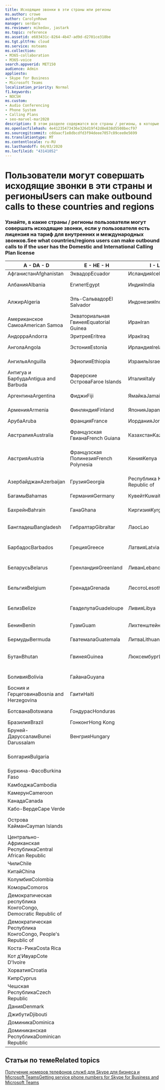 ```yaml
---
title: Исходящие звонки в эти страны или регионы
ms.author: crowe
author: CarolynRowe
manager: serdars
ms.reviewer: mikedav, jastark
ms.topic: reference
ms.assetid: e603431c-8264-4b47-ad9d-d2701ce318be
ms.tgt.pltfrm: cloud
ms.service: msteams
ms.collection:
- M365-collaboration
- M365-voice
search.appverid: MET150
audience: Admin
appliesto:
- Skype for Business
- Microsoft Teams
localization_priority: Normal
f1.keywords:
- NOCSH
ms.custom:
- Audio Conferencing
- Phone System
- Calling Plans
- seo-marvel-mar2020
description: В этом разделе содержатся все страны / регионы, в которые пользователи могут осуществлять исходящие звонки, если у них есть План звонков.
ms.openlocfilehash: 4e41235473436e326d19f42d8e838d5508becf97
ms.sourcegitcommit: cddaacf1e8dbcdfd3f94deee7057c89cee0e5699
ms.translationtype: MT
ms.contentlocale: ru-RU
ms.lasthandoff: 04/03/2020
ms.locfileid: "43141052"
---
```

# <a name="users-can-make-outbound-calls-to-these-countries-and-regions"></a><span data-ttu-id="15faa-103">Пользователи могут совершать исходящие звонки в эти страны и регионы</span><span class="sxs-lookup"><span data-stu-id="15faa-103">Users can make outbound calls to these countries and regions</span></span>

### <a name="see-what-countriesregions-users-can-make-outbound-calls-to-if-the-user-has-the-domestic-and-international-calling-plan-license"></a><span data-ttu-id="15faa-104">Узнайте, в какие страны / регионы пользователи могут совершать исходящие звонки, если у пользователя есть лицензия на тариф для внутренних и международных звонков.</span><span class="sxs-lookup"><span data-stu-id="15faa-104">See what countries/regions users can make outbound calls to if the user has the Domestic and International Calling Plan license</span></span>

|<span data-ttu-id="15faa-105">**A - D**</span><span class="sxs-lookup"><span data-stu-id="15faa-105">**A - D**</span></span>| <span data-ttu-id="15faa-106">**E - H**</span><span class="sxs-lookup"><span data-stu-id="15faa-106">**E - H**</span></span>|<span data-ttu-id="15faa-107">**I - L**</span><span class="sxs-lookup"><span data-stu-id="15faa-107">**I - L**</span></span>|<span data-ttu-id="15faa-108">**M - O**</span><span class="sxs-lookup"><span data-stu-id="15faa-108">**M - O**</span></span>|<span data-ttu-id="15faa-109">**P - S**</span><span class="sxs-lookup"><span data-stu-id="15faa-109">**P - S**</span></span>|<span data-ttu-id="15faa-110">**T - Z**</span><span class="sxs-lookup"><span data-stu-id="15faa-110">**T - Z**</span></span>|
---|---|---|---|---|---|
|<span data-ttu-id="15faa-111">Афганистан</span><span class="sxs-lookup"><span data-stu-id="15faa-111">Afghanistan</span></span>|<span data-ttu-id="15faa-112">Эквадор</span><span class="sxs-lookup"><span data-stu-id="15faa-112">Ecuador</span></span> |<span data-ttu-id="15faa-113">Исландия</span><span class="sxs-lookup"><span data-stu-id="15faa-113">Iceland</span></span> |<span data-ttu-id="15faa-114">Макао</span><span class="sxs-lookup"><span data-stu-id="15faa-114">Macau</span></span> |<span data-ttu-id="15faa-115">Пакистан</span><span class="sxs-lookup"><span data-stu-id="15faa-115">Pakistan</span></span> |<span data-ttu-id="15faa-116">Тайвань</span><span class="sxs-lookup"><span data-stu-id="15faa-116">Taiwan</span></span>   |
|<span data-ttu-id="15faa-117">Албания</span><span class="sxs-lookup"><span data-stu-id="15faa-117">Albania</span></span>|<span data-ttu-id="15faa-118">Египет</span><span class="sxs-lookup"><span data-stu-id="15faa-118">Egypt</span></span> |<span data-ttu-id="15faa-119">Индия</span><span class="sxs-lookup"><span data-stu-id="15faa-119">India</span></span> |<span data-ttu-id="15faa-120">Республика Македония</span><span class="sxs-lookup"><span data-stu-id="15faa-120">Macedonia</span></span> |<span data-ttu-id="15faa-121">Палау</span><span class="sxs-lookup"><span data-stu-id="15faa-121">Palau</span></span> |<span data-ttu-id="15faa-122">Таджикистан</span><span class="sxs-lookup"><span data-stu-id="15faa-122">Tajikistan</span></span>   |
|<span data-ttu-id="15faa-123">Алжир</span><span class="sxs-lookup"><span data-stu-id="15faa-123">Algeria</span></span>|<span data-ttu-id="15faa-124">Эль-Сальвадор</span><span class="sxs-lookup"><span data-stu-id="15faa-124">El Salvador</span></span> |<span data-ttu-id="15faa-125">Индонезия</span><span class="sxs-lookup"><span data-stu-id="15faa-125">Indonesia</span></span> |<span data-ttu-id="15faa-126">Малави</span><span class="sxs-lookup"><span data-stu-id="15faa-126">Malawi</span></span> |<span data-ttu-id="15faa-127">Палестинская автономия</span><span class="sxs-lookup"><span data-stu-id="15faa-127">Palestinian Authority</span></span> |<span data-ttu-id="15faa-128">Объединенная Республика Танзания</span><span class="sxs-lookup"><span data-stu-id="15faa-128">Tanzania, United Republic of</span></span>  |
|<span data-ttu-id="15faa-129">Американское Самоа</span><span class="sxs-lookup"><span data-stu-id="15faa-129">American Samoa</span></span>|<span data-ttu-id="15faa-130">Экваториальная Гвинея</span><span class="sxs-lookup"><span data-stu-id="15faa-130">Equatorial Guinea</span></span> |<span data-ttu-id="15faa-131">Иран</span><span class="sxs-lookup"><span data-stu-id="15faa-131">Iran</span></span> |<span data-ttu-id="15faa-132">Малайзия</span><span class="sxs-lookup"><span data-stu-id="15faa-132">Malaysia</span></span> |<span data-ttu-id="15faa-133">Панама</span><span class="sxs-lookup"><span data-stu-id="15faa-133">Panama</span></span> | <span data-ttu-id="15faa-134">Таиланд</span><span class="sxs-lookup"><span data-stu-id="15faa-134">Thailand</span></span>   |
|<span data-ttu-id="15faa-135">Андорра</span><span class="sxs-lookup"><span data-stu-id="15faa-135">Andorra</span></span> |<span data-ttu-id="15faa-136">Эритрея</span><span class="sxs-lookup"><span data-stu-id="15faa-136">Eritrea</span></span> |<span data-ttu-id="15faa-137">Ирак</span><span class="sxs-lookup"><span data-stu-id="15faa-137">Iraq</span></span> |<span data-ttu-id="15faa-138">Мали</span><span class="sxs-lookup"><span data-stu-id="15faa-138">Mali</span></span> |<span data-ttu-id="15faa-139">Парагвай</span><span class="sxs-lookup"><span data-stu-id="15faa-139">Paraguay</span></span> |<span data-ttu-id="15faa-140">Того</span><span class="sxs-lookup"><span data-stu-id="15faa-140">Togo</span></span>   |
|<span data-ttu-id="15faa-141">Ангола</span><span class="sxs-lookup"><span data-stu-id="15faa-141">Angola</span></span> |<span data-ttu-id="15faa-142">Эстония</span><span class="sxs-lookup"><span data-stu-id="15faa-142">Estonia</span></span> |<span data-ttu-id="15faa-143">Ирландия</span><span class="sxs-lookup"><span data-stu-id="15faa-143">Ireland</span></span> |<span data-ttu-id="15faa-144">Мальта</span><span class="sxs-lookup"><span data-stu-id="15faa-144">Malta</span></span> |<span data-ttu-id="15faa-145">Перу</span><span class="sxs-lookup"><span data-stu-id="15faa-145">Peru</span></span> | <span data-ttu-id="15faa-146">Тринидад и Тобаго</span><span class="sxs-lookup"><span data-stu-id="15faa-146">Trinidad and Tobago</span></span>  |
|<span data-ttu-id="15faa-147">Ангилья</span><span class="sxs-lookup"><span data-stu-id="15faa-147">Anguilla</span></span> |<span data-ttu-id="15faa-148">Эфиопия</span><span class="sxs-lookup"><span data-stu-id="15faa-148">Ethiopia</span></span> |<span data-ttu-id="15faa-149">Израиль</span><span class="sxs-lookup"><span data-stu-id="15faa-149">Israel</span></span> |<span data-ttu-id="15faa-150">Маршалловы Острова</span><span class="sxs-lookup"><span data-stu-id="15faa-150">Marshall Islands</span></span> | <span data-ttu-id="15faa-151">Филиппины</span><span class="sxs-lookup"><span data-stu-id="15faa-151">Philippines</span></span> | <span data-ttu-id="15faa-152">Турция</span><span class="sxs-lookup"><span data-stu-id="15faa-152">Turkey</span></span> |
|<span data-ttu-id="15faa-153">Антигуа и Барбуда</span><span class="sxs-lookup"><span data-stu-id="15faa-153">Antigua and Barbuda</span></span> | <span data-ttu-id="15faa-154">Фарерские Острова</span><span class="sxs-lookup"><span data-stu-id="15faa-154">Faroe Islands</span></span> |<span data-ttu-id="15faa-155">Италия</span><span class="sxs-lookup"><span data-stu-id="15faa-155">Italy</span></span> |<span data-ttu-id="15faa-156">Мартиника</span><span class="sxs-lookup"><span data-stu-id="15faa-156">Martinique</span></span> |<span data-ttu-id="15faa-157">Польша</span><span class="sxs-lookup"><span data-stu-id="15faa-157">Poland</span></span> |<span data-ttu-id="15faa-158">Туркменистан</span><span class="sxs-lookup"><span data-stu-id="15faa-158">Turkmenistan</span></span> |
|<span data-ttu-id="15faa-159">Аргентина</span><span class="sxs-lookup"><span data-stu-id="15faa-159">Argentina</span></span>|<span data-ttu-id="15faa-160">Фиджи</span><span class="sxs-lookup"><span data-stu-id="15faa-160">Fiji</span></span> |<span data-ttu-id="15faa-161">Ямайка</span><span class="sxs-lookup"><span data-stu-id="15faa-161">Jamaica</span></span> |<span data-ttu-id="15faa-162">Маврикий</span><span class="sxs-lookup"><span data-stu-id="15faa-162">Mauritius</span></span> |<span data-ttu-id="15faa-163">Португалия</span><span class="sxs-lookup"><span data-stu-id="15faa-163">Portugal</span></span> |<span data-ttu-id="15faa-164">Острова Теркс и Кайкос</span><span class="sxs-lookup"><span data-stu-id="15faa-164">Turks and Caicos</span></span>   |
|<span data-ttu-id="15faa-165">Армения</span><span class="sxs-lookup"><span data-stu-id="15faa-165">Armenia</span></span> |<span data-ttu-id="15faa-166">Финляндия</span><span class="sxs-lookup"><span data-stu-id="15faa-166">Finland</span></span> |<span data-ttu-id="15faa-167">Япония</span><span class="sxs-lookup"><span data-stu-id="15faa-167">Japan</span></span> |<span data-ttu-id="15faa-168">Майотта</span><span class="sxs-lookup"><span data-stu-id="15faa-168">Mayotte</span></span> | <span data-ttu-id="15faa-169">Пуэрто-Рико</span><span class="sxs-lookup"><span data-stu-id="15faa-169">Puerto Rico</span></span> |<span data-ttu-id="15faa-170">Уганда</span><span class="sxs-lookup"><span data-stu-id="15faa-170">Uganda</span></span>  |
|<span data-ttu-id="15faa-171">Аруба</span><span class="sxs-lookup"><span data-stu-id="15faa-171">Aruba</span></span> |<span data-ttu-id="15faa-172">Франция</span><span class="sxs-lookup"><span data-stu-id="15faa-172">France</span></span> |<span data-ttu-id="15faa-173">Иордания</span><span class="sxs-lookup"><span data-stu-id="15faa-173">Jordan</span></span> |<span data-ttu-id="15faa-174">Мексика</span><span class="sxs-lookup"><span data-stu-id="15faa-174">Mexico</span></span> |<span data-ttu-id="15faa-175">Катар</span><span class="sxs-lookup"><span data-stu-id="15faa-175">Qatar</span></span> | <span data-ttu-id="15faa-176">Украина</span><span class="sxs-lookup"><span data-stu-id="15faa-176">Ukraine</span></span>   |
|<span data-ttu-id="15faa-177">Австралия</span><span class="sxs-lookup"><span data-stu-id="15faa-177">Australia</span></span> |<span data-ttu-id="15faa-178">Французская Гвиана</span><span class="sxs-lookup"><span data-stu-id="15faa-178">French Guiana</span></span> |<span data-ttu-id="15faa-179">Казахстан</span><span class="sxs-lookup"><span data-stu-id="15faa-179">Kazakhstan</span></span> |<span data-ttu-id="15faa-180">Микронезия, Федеративные Штаты</span><span class="sxs-lookup"><span data-stu-id="15faa-180">Micronesia</span></span> |<span data-ttu-id="15faa-181">Реюньон</span><span class="sxs-lookup"><span data-stu-id="15faa-181">Reunion</span></span> |<span data-ttu-id="15faa-182">Объединенные Арабские Эмираты (U. A. E)</span><span class="sxs-lookup"><span data-stu-id="15faa-182">United Arab Emirates (U.A.E)</span></span>  |
|<span data-ttu-id="15faa-183">Австрия</span><span class="sxs-lookup"><span data-stu-id="15faa-183">Austria</span></span> |<span data-ttu-id="15faa-184">Французская Полинезия</span><span class="sxs-lookup"><span data-stu-id="15faa-184">French Polynesia</span></span> |<span data-ttu-id="15faa-185">Кения</span><span class="sxs-lookup"><span data-stu-id="15faa-185">Kenya</span></span> |<span data-ttu-id="15faa-186">Республика Молдова</span><span class="sxs-lookup"><span data-stu-id="15faa-186">Moldova, Republic of</span></span> |<span data-ttu-id="15faa-187">Румыния</span><span class="sxs-lookup"><span data-stu-id="15faa-187">Romania</span></span> |<span data-ttu-id="15faa-188">Великобритания (Соединенное Королевство)</span><span class="sxs-lookup"><span data-stu-id="15faa-188">United Kingdom (U.K.)</span></span> |
|<span data-ttu-id="15faa-189">Азербайджан</span><span class="sxs-lookup"><span data-stu-id="15faa-189">Azerbaijan</span></span> |<span data-ttu-id="15faa-190">Грузия</span><span class="sxs-lookup"><span data-stu-id="15faa-190">Georgia</span></span> |<span data-ttu-id="15faa-191">Республика Корея</span><span class="sxs-lookup"><span data-stu-id="15faa-191">Korea, Republic of</span></span> |<span data-ttu-id="15faa-192">Монако</span><span class="sxs-lookup"><span data-stu-id="15faa-192">Monaco</span></span> | <span data-ttu-id="15faa-193">Российская Федерация</span><span class="sxs-lookup"><span data-stu-id="15faa-193">Russian Federation</span></span> |<span data-ttu-id="15faa-194">Соединенные Штаты</span><span class="sxs-lookup"><span data-stu-id="15faa-194">United States (U.S.)</span></span>  |
|<span data-ttu-id="15faa-195">Багамы</span><span class="sxs-lookup"><span data-stu-id="15faa-195">Bahamas</span></span> |<span data-ttu-id="15faa-196">Германия</span><span class="sxs-lookup"><span data-stu-id="15faa-196">Germany</span></span> |<span data-ttu-id="15faa-197">Кувейт</span><span class="sxs-lookup"><span data-stu-id="15faa-197">Kuwait</span></span> |<span data-ttu-id="15faa-198">Монголия</span><span class="sxs-lookup"><span data-stu-id="15faa-198">Mongolia</span></span> |<span data-ttu-id="15faa-199">Руанда</span><span class="sxs-lookup"><span data-stu-id="15faa-199">Rwanda</span></span> | <span data-ttu-id="15faa-200">Уругвай</span><span class="sxs-lookup"><span data-stu-id="15faa-200">Uruguay</span></span> |
|<span data-ttu-id="15faa-201">Бахрейн</span><span class="sxs-lookup"><span data-stu-id="15faa-201">Bahrain</span></span> |<span data-ttu-id="15faa-202">Гана</span><span class="sxs-lookup"><span data-stu-id="15faa-202">Ghana</span></span> |<span data-ttu-id="15faa-203">Киргизия</span><span class="sxs-lookup"><span data-stu-id="15faa-203">Kyrgyzstan</span></span> |<span data-ttu-id="15faa-204">Черногория</span><span class="sxs-lookup"><span data-stu-id="15faa-204">Montenegro</span></span> | <span data-ttu-id="15faa-205">Сент-Китс и Невис</span><span class="sxs-lookup"><span data-stu-id="15faa-205">Saint Kitts and Nevis</span></span> |<span data-ttu-id="15faa-206">Узбекистан</span><span class="sxs-lookup"><span data-stu-id="15faa-206">Uzbekistan</span></span>  |
|<span data-ttu-id="15faa-207">Бангладеш</span><span class="sxs-lookup"><span data-stu-id="15faa-207">Bangladesh</span></span> |<span data-ttu-id="15faa-208">Гибралтар</span><span class="sxs-lookup"><span data-stu-id="15faa-208">Gibraltar</span></span> |<span data-ttu-id="15faa-209">Лаос</span><span class="sxs-lookup"><span data-stu-id="15faa-209">Lao</span></span> |<span data-ttu-id="15faa-210">Монтсеррат</span><span class="sxs-lookup"><span data-stu-id="15faa-210">Montserrat</span></span> | <span data-ttu-id="15faa-211">Сент-Люсия</span><span class="sxs-lookup"><span data-stu-id="15faa-211">Saint Lucia</span></span> |<span data-ttu-id="15faa-212">Город-государство Ватикан</span><span class="sxs-lookup"><span data-stu-id="15faa-212">Vatican City State</span></span>  |
|<span data-ttu-id="15faa-213">Барбадос</span><span class="sxs-lookup"><span data-stu-id="15faa-213">Barbados</span></span> |<span data-ttu-id="15faa-214">Греция</span><span class="sxs-lookup"><span data-stu-id="15faa-214">Greece</span></span> |<span data-ttu-id="15faa-215">Латвия</span><span class="sxs-lookup"><span data-stu-id="15faa-215">Latvia</span></span> |<span data-ttu-id="15faa-216">Марокко</span><span class="sxs-lookup"><span data-stu-id="15faa-216">Morocco</span></span> |<span data-ttu-id="15faa-217">Сент-Винсент и Гренадины</span><span class="sxs-lookup"><span data-stu-id="15faa-217">Saint Vincent and the Grenadines</span></span> |<span data-ttu-id="15faa-218">Венесуэла</span><span class="sxs-lookup"><span data-stu-id="15faa-218">Venezuela</span></span>   |
|<span data-ttu-id="15faa-219">Беларусь</span><span class="sxs-lookup"><span data-stu-id="15faa-219">Belarus</span></span> |<span data-ttu-id="15faa-220">Гренландия</span><span class="sxs-lookup"><span data-stu-id="15faa-220">Greenland</span></span> |<span data-ttu-id="15faa-221">Ливан</span><span class="sxs-lookup"><span data-stu-id="15faa-221">Lebanon</span></span> |<span data-ttu-id="15faa-222">Мозамбик</span><span class="sxs-lookup"><span data-stu-id="15faa-222">Mozambique</span></span> | <span data-ttu-id="15faa-223">Сан-Марино</span><span class="sxs-lookup"><span data-stu-id="15faa-223">San Marino</span></span> |<span data-ttu-id="15faa-224">Вьетнам</span><span class="sxs-lookup"><span data-stu-id="15faa-224">Viet Nam</span></span>  |
|<span data-ttu-id="15faa-225">Бельгия</span><span class="sxs-lookup"><span data-stu-id="15faa-225">Belgium</span></span> |<span data-ttu-id="15faa-226">Гренада</span><span class="sxs-lookup"><span data-stu-id="15faa-226">Grenada</span></span> |<span data-ttu-id="15faa-227">Лесото</span><span class="sxs-lookup"><span data-stu-id="15faa-227">Lesotho</span></span> |<span data-ttu-id="15faa-228">Мьянма</span><span class="sxs-lookup"><span data-stu-id="15faa-228">Myanmar</span></span> | <span data-ttu-id="15faa-229">Саудовская Аравия</span><span class="sxs-lookup"><span data-stu-id="15faa-229">Saudi Arabia</span></span> | <span data-ttu-id="15faa-230">Британские Виргинские острова (Соединенное Королевство)</span><span class="sxs-lookup"><span data-stu-id="15faa-230">Virgin Islands (British)</span></span> |
|<span data-ttu-id="15faa-231">Белиз</span><span class="sxs-lookup"><span data-stu-id="15faa-231">Belize</span></span> |<span data-ttu-id="15faa-232">Гваделупа</span><span class="sxs-lookup"><span data-stu-id="15faa-232">Guadeloupe</span></span> |<span data-ttu-id="15faa-233">Ливия</span><span class="sxs-lookup"><span data-stu-id="15faa-233">Libya</span></span> |<span data-ttu-id="15faa-234">Намибия</span><span class="sxs-lookup"><span data-stu-id="15faa-234">Namibia</span></span> |<span data-ttu-id="15faa-235">Сенегал</span><span class="sxs-lookup"><span data-stu-id="15faa-235">Senegal</span></span> | <span data-ttu-id="15faa-236">Виргинские острова (США)</span><span class="sxs-lookup"><span data-stu-id="15faa-236">Virgin Islands (U.S.)</span></span>  |
|<span data-ttu-id="15faa-237">Бенин</span><span class="sxs-lookup"><span data-stu-id="15faa-237">Benin</span></span> |<span data-ttu-id="15faa-238">Гуам</span><span class="sxs-lookup"><span data-stu-id="15faa-238">Guam</span></span> |<span data-ttu-id="15faa-239">Лихтенштейн</span><span class="sxs-lookup"><span data-stu-id="15faa-239">Liechtenstein</span></span> |<span data-ttu-id="15faa-240">Непал</span><span class="sxs-lookup"><span data-stu-id="15faa-240">Nepal</span></span> | <span data-ttu-id="15faa-241">Сербия</span><span class="sxs-lookup"><span data-stu-id="15faa-241">Serbia</span></span> | <span data-ttu-id="15faa-242">Острова Уоллис и Футуна</span><span class="sxs-lookup"><span data-stu-id="15faa-242">Wallis and Futuna Islands</span></span>  |
|<span data-ttu-id="15faa-243">Бермуды</span><span class="sxs-lookup"><span data-stu-id="15faa-243">Bermuda</span></span> |<span data-ttu-id="15faa-244">Гватемала</span><span class="sxs-lookup"><span data-stu-id="15faa-244">Guatemala</span></span> |<span data-ttu-id="15faa-245">Литва</span><span class="sxs-lookup"><span data-stu-id="15faa-245">Lithuania</span></span> |<span data-ttu-id="15faa-246">Нидерланды</span><span class="sxs-lookup"><span data-stu-id="15faa-246">Netherlands</span></span> |<span data-ttu-id="15faa-247">Сингапур</span><span class="sxs-lookup"><span data-stu-id="15faa-247">Singapore</span></span> |<span data-ttu-id="15faa-248">Йемен</span><span class="sxs-lookup"><span data-stu-id="15faa-248">Yemen</span></span> |
|<span data-ttu-id="15faa-249">Бутан</span><span class="sxs-lookup"><span data-stu-id="15faa-249">Bhutan</span></span> |<span data-ttu-id="15faa-250">Гвинея</span><span class="sxs-lookup"><span data-stu-id="15faa-250">Guinea</span></span> |<span data-ttu-id="15faa-251">Люксембург</span><span class="sxs-lookup"><span data-stu-id="15faa-251">Luxembourg</span></span> |<span data-ttu-id="15faa-252">Нидерландские Антильские острова</span><span class="sxs-lookup"><span data-stu-id="15faa-252">Netherlands Antilles</span></span> |<span data-ttu-id="15faa-253">Словакия</span><span class="sxs-lookup"><span data-stu-id="15faa-253">Slovakia</span></span> |<span data-ttu-id="15faa-254">Замбия</span><span class="sxs-lookup"><span data-stu-id="15faa-254">Zambia</span></span>  |
|<span data-ttu-id="15faa-255">Боливия</span><span class="sxs-lookup"><span data-stu-id="15faa-255">Bolivia</span></span> |<span data-ttu-id="15faa-256">Гайана</span><span class="sxs-lookup"><span data-stu-id="15faa-256">Guyana</span></span>| |<span data-ttu-id="15faa-257">Новая Каледония</span><span class="sxs-lookup"><span data-stu-id="15faa-257">New Caledonia</span></span> |<span data-ttu-id="15faa-258">Словения</span><span class="sxs-lookup"><span data-stu-id="15faa-258">Slovenia</span></span> |<span data-ttu-id="15faa-259">Зимбабве</span><span class="sxs-lookup"><span data-stu-id="15faa-259">Zimbabwe</span></span> |
|<span data-ttu-id="15faa-260">Босния и Герцеговина</span><span class="sxs-lookup"><span data-stu-id="15faa-260">Bosnia and Herzegovina</span></span> |<span data-ttu-id="15faa-261">Гаити</span><span class="sxs-lookup"><span data-stu-id="15faa-261">Haiti</span></span> ||<span data-ttu-id="15faa-262">Новая Зеландия</span><span class="sxs-lookup"><span data-stu-id="15faa-262">New Zealand</span></span> |<span data-ttu-id="15faa-263">Южная Африка</span><span class="sxs-lookup"><span data-stu-id="15faa-263">South Africa</span></span> | 
|<span data-ttu-id="15faa-264">Ботсвана</span><span class="sxs-lookup"><span data-stu-id="15faa-264">Botswana</span></span> |<span data-ttu-id="15faa-265">Гондурас</span><span class="sxs-lookup"><span data-stu-id="15faa-265">Honduras</span></span> ||<span data-ttu-id="15faa-266">Никарагуа</span><span class="sxs-lookup"><span data-stu-id="15faa-266">Nicaragua</span></span> |<span data-ttu-id="15faa-267">Южный Судан</span><span class="sxs-lookup"><span data-stu-id="15faa-267">South Sudan</span></span> |
|<span data-ttu-id="15faa-268">Бразилия</span><span class="sxs-lookup"><span data-stu-id="15faa-268">Brazil</span></span> |<span data-ttu-id="15faa-269">Гонконг</span><span class="sxs-lookup"><span data-stu-id="15faa-269">Hong Kong</span></span> ||<span data-ttu-id="15faa-270">Нигер</span><span class="sxs-lookup"><span data-stu-id="15faa-270">Niger</span></span> |<span data-ttu-id="15faa-271">Испания</span><span class="sxs-lookup"><span data-stu-id="15faa-271">Spain</span></span> | 
|<span data-ttu-id="15faa-272">Бруней-Даруссалам</span><span class="sxs-lookup"><span data-stu-id="15faa-272">Bunei Darussalam</span></span> |<span data-ttu-id="15faa-273">Венгрия</span><span class="sxs-lookup"><span data-stu-id="15faa-273">Hungary</span></span> ||<span data-ttu-id="15faa-274">Нигерия</span><span class="sxs-lookup"><span data-stu-id="15faa-274">Nigeria</span></span> |<span data-ttu-id="15faa-275">Шри-Ланка</span><span class="sxs-lookup"><span data-stu-id="15faa-275">Sri Lanka</span></span> | 
|<span data-ttu-id="15faa-276">Болгария</span><span class="sxs-lookup"><span data-stu-id="15faa-276">Bulgaria</span></span> |||<span data-ttu-id="15faa-277">Северные Марианские о-ва</span><span class="sxs-lookup"><span data-stu-id="15faa-277">Northern Mariana Islands</span></span> |<span data-ttu-id="15faa-278">Сен-Пьер и Микелон</span><span class="sxs-lookup"><span data-stu-id="15faa-278">St. Pierre and Miquelon</span></span> |
|<span data-ttu-id="15faa-279">Буркина-Фасо</span><span class="sxs-lookup"><span data-stu-id="15faa-279">Burkina Faso</span></span> |||<span data-ttu-id="15faa-280">Норвегия</span><span class="sxs-lookup"><span data-stu-id="15faa-280">Norway</span></span> |<span data-ttu-id="15faa-281">Судан</span><span class="sxs-lookup"><span data-stu-id="15faa-281">Sudan</span></span> |
|<span data-ttu-id="15faa-282">Камбоджа</span><span class="sxs-lookup"><span data-stu-id="15faa-282">Cambodia</span></span> |||<span data-ttu-id="15faa-283">Оман</span><span class="sxs-lookup"><span data-stu-id="15faa-283">Oman</span></span> |<span data-ttu-id="15faa-284">Суринам</span><span class="sxs-lookup"><span data-stu-id="15faa-284">Suriname</span></span> | 
|<span data-ttu-id="15faa-285">Камерун</span><span class="sxs-lookup"><span data-stu-id="15faa-285">Cameroon</span></span> ||||<span data-ttu-id="15faa-286">Свазиленд</span><span class="sxs-lookup"><span data-stu-id="15faa-286">Swaziland</span></span> |
|<span data-ttu-id="15faa-287">Канада</span><span class="sxs-lookup"><span data-stu-id="15faa-287">Canada</span></span> ||||<span data-ttu-id="15faa-288">Швеция</span><span class="sxs-lookup"><span data-stu-id="15faa-288">Sweden</span></span> | 
|<span data-ttu-id="15faa-289">Кабо-Верде</span><span class="sxs-lookup"><span data-stu-id="15faa-289">Cape Verde</span></span> ||||<span data-ttu-id="15faa-290">Швейцария</span><span class="sxs-lookup"><span data-stu-id="15faa-290">Switzerland</span></span> |
|<span data-ttu-id="15faa-291">Острова Кайман</span><span class="sxs-lookup"><span data-stu-id="15faa-291">Cayman Islands</span></span> ||||<span data-ttu-id="15faa-292">Сирийская Арабская Республика</span><span class="sxs-lookup"><span data-stu-id="15faa-292">Syrian Arab Republic</span></span> |
|<span data-ttu-id="15faa-293">Центрально-Африканская Республика</span><span class="sxs-lookup"><span data-stu-id="15faa-293">Central African Republic</span></span> |
|<span data-ttu-id="15faa-294">Чили</span><span class="sxs-lookup"><span data-stu-id="15faa-294">Chile</span></span> |
|<span data-ttu-id="15faa-295">Китай</span><span class="sxs-lookup"><span data-stu-id="15faa-295">China</span></span> |
|<span data-ttu-id="15faa-296">Колумбия</span><span class="sxs-lookup"><span data-stu-id="15faa-296">Colombia</span></span> |
|<span data-ttu-id="15faa-297">Коморы</span><span class="sxs-lookup"><span data-stu-id="15faa-297">Comoros</span></span> |
|<span data-ttu-id="15faa-298">Демократическая республика Конго</span><span class="sxs-lookup"><span data-stu-id="15faa-298">Congo, Democratic Republic of</span></span> |
|<span data-ttu-id="15faa-299">Демократическая Республика Конго</span><span class="sxs-lookup"><span data-stu-id="15faa-299">Congo, People's Republic of</span></span> |
|<span data-ttu-id="15faa-300">Коста-Рика</span><span class="sxs-lookup"><span data-stu-id="15faa-300">Costa Rica</span></span> |
|<span data-ttu-id="15faa-301">Кот д'Ивуар</span><span class="sxs-lookup"><span data-stu-id="15faa-301">Cote D'Ivoire</span></span> |
|<span data-ttu-id="15faa-302">Хорватия</span><span class="sxs-lookup"><span data-stu-id="15faa-302">Croatia</span></span> |
|<span data-ttu-id="15faa-303">Кипр</span><span class="sxs-lookup"><span data-stu-id="15faa-303">Cyprus</span></span> |
|<span data-ttu-id="15faa-304">Чешская Республика</span><span class="sxs-lookup"><span data-stu-id="15faa-304">Czech Republic</span></span> |
|<span data-ttu-id="15faa-305">Дания</span><span class="sxs-lookup"><span data-stu-id="15faa-305">Denmark</span></span> |
|<span data-ttu-id="15faa-306">Джибути</span><span class="sxs-lookup"><span data-stu-id="15faa-306">Djibouti</span></span> |
|<span data-ttu-id="15faa-307">Доминика</span><span class="sxs-lookup"><span data-stu-id="15faa-307">Dominica</span></span> |
|<span data-ttu-id="15faa-308">Доминиканская Республика</span><span class="sxs-lookup"><span data-stu-id="15faa-308">Dominican Republic</span></span> |

## <a name="related-topics"></a><span data-ttu-id="15faa-309">Статьи по теме</span><span class="sxs-lookup"><span data-stu-id="15faa-309">Related topics</span></span>

[<span data-ttu-id="15faa-310">Получение номеров телефонов служб для Skype для бизнеса и Microsoft Teams</span><span class="sxs-lookup"><span data-stu-id="15faa-310">Getting service phone numbers for Skype for Business and Microsoft Teams</span></span>](/microsoftteams/getting-service-phone-numbers)

  
 
